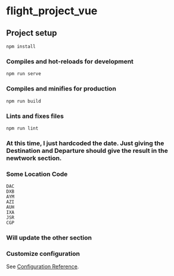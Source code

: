 # flight_project_vue

## Project setup
```
npm install
```

### Compiles and hot-reloads for development
```
npm run serve
```

### Compiles and minifies for production
```
npm run build
```

### Lints and fixes files
```
npm run lint
```
### At this time, I just hardcoded the date. Just giving the Destination and Departure should give the result in the newtwork section. 
### Some Location Code
```
DAC
DXB
AYM
AZI
AUH
IXA
JSR
CGP
```
### Will update the other section 

### Customize configuration
See [Configuration Reference](https://cli.vuejs.org/config/).
